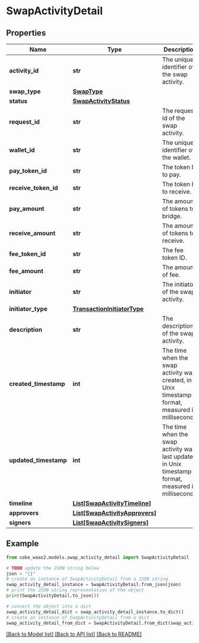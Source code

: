 # SwapActivityDetail


## Properties

Name | Type | Description | Notes
------------ | ------------- | ------------- | -------------
**activity_id** | **str** | The unique identifier of the swap activity. | [optional] 
**swap_type** | [**SwapType**](SwapType.md) |  | [optional] 
**status** | [**SwapActivityStatus**](SwapActivityStatus.md) |  | [optional] 
**request_id** | **str** | The request id of the swap activity. | [optional] 
**wallet_id** | **str** | The unique identifier of the wallet. | [optional] 
**pay_token_id** | **str** | The token ID to pay. | [optional] 
**receive_token_id** | **str** | The token ID to receive. | [optional] 
**pay_amount** | **str** | The amount of tokens to bridge. | [optional] 
**receive_amount** | **str** | The amount of tokens to receive. | [optional] 
**fee_token_id** | **str** | The fee token ID. | [optional] 
**fee_amount** | **str** | The amount of fee. | [optional] 
**initiator** | **str** | The initiator of the swap activity. | [optional] 
**initiator_type** | [**TransactionInitiatorType**](TransactionInitiatorType.md) |  | [optional] 
**description** | **str** | The description of the swap activity. | [optional] 
**created_timestamp** | **int** | The time when the swap activity was created, in Unix timestamp format, measured in milliseconds. | [optional] 
**updated_timestamp** | **int** | The time when the swap activity was last updated, in Unix timestamp format, measured in milliseconds. | [optional] 
**timeline** | [**List[SwapActivityTimeline]**](SwapActivityTimeline.md) |  | [optional] 
**approvers** | [**List[SwapActivityApprovers]**](SwapActivityApprovers.md) |  | [optional] 
**signers** | [**List[SwapActivitySigners]**](SwapActivitySigners.md) |  | [optional] 

## Example

```python
from cobo_waas2.models.swap_activity_detail import SwapActivityDetail

# TODO update the JSON string below
json = "{}"
# create an instance of SwapActivityDetail from a JSON string
swap_activity_detail_instance = SwapActivityDetail.from_json(json)
# print the JSON string representation of the object
print(SwapActivityDetail.to_json())

# convert the object into a dict
swap_activity_detail_dict = swap_activity_detail_instance.to_dict()
# create an instance of SwapActivityDetail from a dict
swap_activity_detail_from_dict = SwapActivityDetail.from_dict(swap_activity_detail_dict)
```
[[Back to Model list]](../README.md#documentation-for-models) [[Back to API list]](../README.md#documentation-for-api-endpoints) [[Back to README]](../README.md)


